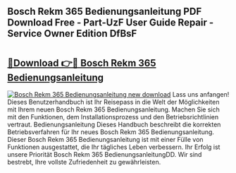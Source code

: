 ## Bosch Rekm 365 Bedienungsanleitung PDF Download Free - Part-UzF User Guide Repair - Service Owner Edition DfBsF

# <h2><a href="http://df647m.blite.top/?on=Bosch+Rekm+365+Bedienungsanleitung">🔗Download 👉🔴 Bosch Rekm 365 Bedienungsanleitung</a></h2>

[![Bosch Rekm 365 Bedienungsanleitung new download](https://i.imgur.com/lujVjoI.png)](http://df647m.blite.top/?on=Bosch+Rekm+365+Bedienungsanleitung)
Lass uns anfangen! Dieses Benutzerhandbuch ist Ihr Reisepass in die Welt der Möglichkeiten mit Ihrem neuen Bosch Rekm 365 Bedienungsanleitung. Machen Sie sich mit den Funktionen, dem Installationsprozess und den Betriebsrichtlinien vertraut. Bedienungsanleitung Dieses Handbuch beschreibt die korrekten Betriebsverfahren für Ihr neues Bosch Rekm 365 Bedienungsanleitung. Dieser Bosch Rekm 365 Bedienungsanleitung ist mit einer Fülle von Funktionen ausgestattet, die Ihr tägliches Leben verbessern. Ihr Erfolg ist unsere Priorität Bosch Rekm 365 BedienungsanleitungDD. Wir sind bestrebt, Ihre vollste Zufriedenheit zu gewährleisten.
